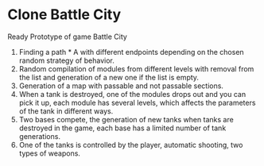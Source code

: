 # Clone Battle City
 
Ready Prototype of game Battle City
1. Finding a path * A with different endpoints depending on the chosen random strategy of behavior.
2. Random compilation of modules from different levels with removal from the list and generation of a new one if the list is empty.
3. Generation of a map with passable and not passable sections.
4. When a tank is destroyed, one of the modules drops out and you can pick it up, each module has several levels, which affects the parameters of the tank in different ways.
5. Two bases compete, the generation of new tanks when tanks are destroyed in the game, each base has a limited number of tank generations.
6. One of the tanks is controlled by the player, automatic shooting, two types of weapons.
